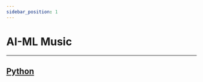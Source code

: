 ```yaml
---
sidebar_position: 1
---
```


# AI-ML Music
---
[Python](https://github.com/defang-io/defang/tree/main/samples/python/AI-ML%20Music)
---

